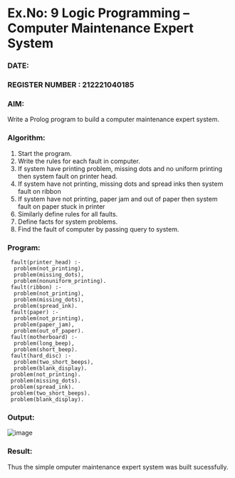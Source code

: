 # Ex.No: 9  Logic Programming –  Computer Maintenance Expert System
### DATE:                                                                            
### REGISTER NUMBER : 212221040185
### AIM: 
Write a Prolog program to build a computer maintenance expert system.
###  Algorithm:
1. Start the program.
2. Write the rules for each fault in computer.
3. If system have printing problem, missing dots and no uniform printing then system fault on printer head.
4. If system have not printing, missing dots and spread inks then system fault on ribbon
5. If system have not printing, paper jam and out of paper then system fault on paper stuck in printer
6. Similarly define rules for all faults.
7. Define facts for system problems.
8. Find the fault of computer by passing query to system.
     
### Program:

     fault(printer_head) :- 
      problem(not_printing), 
      problem(missing_dots), 
      problem(nonuniform_printing). 
     fault(ribbon) :- 
      problem(not_printing), 
      problem(missing_dots), 
      problem(spread_ink). 
     fault(paper) :- 
      problem(not_printing), 
      problem(paper_jam), 
      problem(out_of_paper). 
     fault(motherboard) :- 
      problem(long_beep), 
      problem(short_beep). 
     fault(hard_disc) :- 
      problem(two_short_beeps), 
      problem(blank_display). 
     problem(not_printing). 
     problem(missing_dots). 
     problem(spread_ink). 
     problem(two_short_beeps). 
     problem(blank_display). 

### Output:

![image](https://github.com/yashwanthkumar13/AI_Lab_2023-24/assets/116741234/c0546dba-e256-457d-8c92-f79877586ce3)


### Result:
Thus the simple omputer maintenance expert system was built sucessfully.
